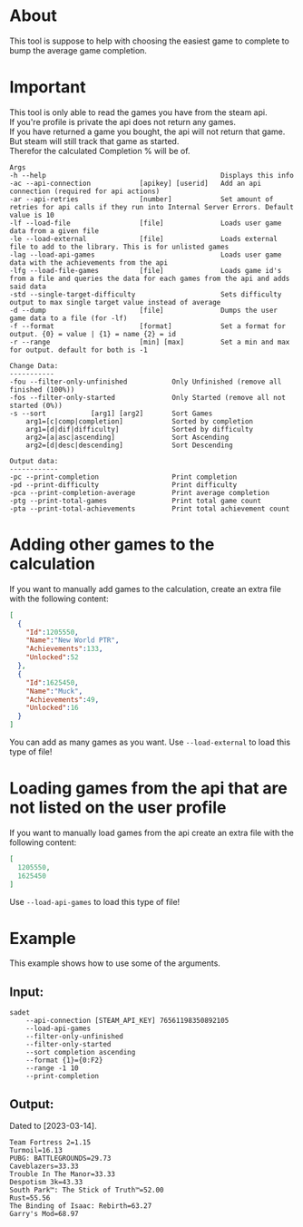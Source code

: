 ﻿# About
This tool is suppose to help with choosing the easiest game to complete to bump the average game completion. 
# Important
This tool is only able to read the games you have from the steam api.  
If you're profile is private the api does not return any games.  
If you have returned a game you bought, the api will not return that game.  
But steam will still track that game as started.  
Therefor the calculated Completion % will be of.  
```
Args
-h --help                                           Displays this info
-ac --api-connection            [apikey] [userid]   Add an api connection (required for api actions)
-ar --api-retries               [number]            Set amount of retries for api calls if they run into Internal Server Errors. Default value is 10 
-lf --load-file                 [file]              Loads user game data from a given file
-le --load-external             [file]              Loads external file to add to the library. This is for unlisted games
-lag --load-api-games                               Loads user game data with the achievements from the api
-lfg --load-file-games          [file]              Loads game id's from a file and queries the data for each games from the api and adds said data
-std --single-target-difficulty                     Sets difficulty output to max single target value instead of average 
-d --dump                       [file]              Dumps the user game data to a file (for -lf)                 
-f --format                     [format]            Set a format for output. {0} = value | {1} = name {2} = id
-r --range                      [min] [max]         Set a min and max for output. default for both is -1

Change Data:
-----------
-fou --filter-only-unfinished           Only Unfinished (remove all finished (100%))
-fos --filter-only-started              Only Started (remove all not started (0%))
-s --sort           [arg1] [arg2]       Sort Games
    arg1=[c|comp|completion]            Sorted by completion
    arg1=[d|dif|difficulty]             Sorted by difficulty
    arg2=[a|asc|ascending]              Sort Ascending
    arg2=[d|desc|descending]            Sort Descending

Output data:
------------
-pc --print-completion                  Print completion
-pd --print-difficulty                  Print difficulty
-pca --print-completion-average         Print average completion
-ptg --print-total-games                Print total game count
-pta --print-total-achievements         Print total achievement count
```
# Adding other games to the calculation
If you want to manually add games to the calculation, create an extra file with the following content:
```json
[
  {
    "Id":1205550,
    "Name":"New World PTR",
    "Achievements":133,
    "Unlocked":52
  },
  {
    "Id":1625450,
    "Name":"Muck",
    "Achievements":49,
    "Unlocked":16
  }
]
```
You can add as many games as you want.
Use `--load-external` to load this type of file!
# Loading games from the api that are not listed on the user profile
If you want to manually load games from the api create an extra file with the following content:
```json
[
  1205550,
  1625450
]
```
Use `--load-api-games` to load this type of file!

# Example
This example shows how to use some of the arguments.
## Input:
```
sadet
    --api-connection [STEAM_API_KEY] 76561198350892105
    --load-api-games
    --filter-only-unfinished
    --filter-only-started
    --sort completion ascending
    --format {1}={0:F2}
    --range -1 10
    --print-completion
```
## Output:
Dated to [2023-03-14].
```
Team Fortress 2=1.15
Turmoil=16.13
PUBG: BATTLEGROUNDS=29.73
Caveblazers=33.33
Trouble In The Manor=33.33
Despotism 3k=43.33
South Park™: The Stick of Truth™=52.00
Rust=55.56
The Binding of Isaac: Rebirth=63.27
Garry's Mod=68.97

```